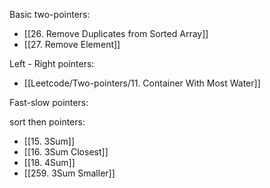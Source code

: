 
Basic two-pointers:
- [[26. Remove Duplicates from Sorted Array]]
- [[27. Remove Element]]

Left - Right pointers:
- [[Leetcode/Two-pointers/11. Container With Most Water]]

Fast-slow pointers:


sort then pointers:
- [[15. 3Sum]]
- [[16. 3Sum Closest]]
- [[18. 4Sum]]
- [[259. 3Sum Smaller]]


